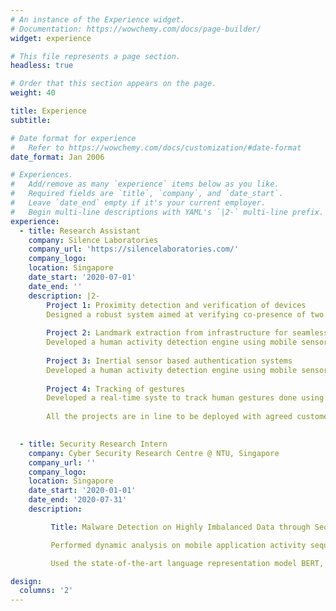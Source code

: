 ```yaml
---
# An instance of the Experience widget.
# Documentation: https://wowchemy.com/docs/page-builder/
widget: experience

# This file represents a page section.
headless: true

# Order that this section appears on the page.
weight: 40

title: Experience
subtitle:

# Date format for experience
#   Refer to https://wowchemy.com/docs/customization/#date-format
date_format: Jan 2006

# Experiences.
#   Add/remove as many `experience` items below as you like.
#   Required fields are `title`, `company`, and `date_start`.
#   Leave `date_end` empty if it's your current employer.
#   Begin multi-line descriptions with YAML's `|2-` multi-line prefix.
experience:
  - title: Research Assistant
    company: Silence Laboratories
    company_url: 'https://silencelaboratories.com/'
    company_logo: 
    location: Singapore
    date_start: '2020-07-01'
    date_end: ''
    description: |2-
        Project 1: Proximity detection and verification of devices
        Designed a robust system aimed at verifying co-presence of two or multi-party systems using acoustic information and pair them using shared secret key. Achieved accuracy of $>$92\% across different scenarios when tested in noisy markets of India.
        
        Project 2: Landmark extraction from infrastructure for seamless indoor mobility
        Developed a human activity detection engine using mobile sensors data and WiFi AP to substantiate proof-of-attempt for multiple use-cases.
        
        Project 3: Inertial sensor based authentication systems
        Developed a human activity detection engine using mobile sensors data and WiFi AP to substantiate proof-of-attempt for multiple use-cases.
     
        Project 4: Tracking of gestures
        Developed a real-time syste to track human gestures done using mobile device and verify them with minimal false-positive rates. 
        
        All the projects are in line to be deployed with agreed customer companies as part of trials and filed as patents.

        
  - title: Security Research Intern
    company: Cyber Security Research Centre @ NTU, Singapore 
    company_url: ''
    company_logo: 
    location: Singapore
    date_start: '2020-01-01'
    date_end: '2020-07-31'
    description: 

         Title: Malware Detection on Highly Imbalanced Data through Sequence Modeling

         Performed dynamic analysis on mobile application activity sequences for the purpose of malware detection on highly imbalanced dataset.

         Used the state-of-the-art language representation model BERT, to create a sequential model and achieved an F1 score of 0.919 with just 0.5\% of the examples being malware in the dataset.

design:
  columns: '2'
---
```

